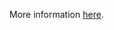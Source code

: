 More information [here](https://docs.prismacloud.io/en/enterprise-edition/policy-reference/google-cloud-policies/google-cloud-general-policies/ensure-gcp-memorystore-for-redis-is-auth-enabled).
